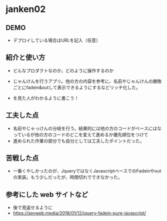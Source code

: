 # janken02

## DEMO

  - デプロイしている場合はURLを記入（任意）

## 紹介と使い方

  - どんなプロダクトなのか，どのように操作するのか
  - じゃんけんを行うアプリ。他の方の内容を参考に、名前やじゃんけんの勝敗ごとにfadein&outして表示できるようにするなどリッチ化した。

  - を見た人がわかるように書こう！

## 工夫した点
  - 名前やじゃっけんの分岐を行う。結果的には他の方のコードがベースにはなっているが他の方のコードのどこを変えて進めるか優先順位をつけて
  - 進められた作業の部分でも自分としては工夫したポイントだった。


## 苦戦した点
  - 一番くやしかったのが、JqueryではなくJavascriptベースでのFadeinやoutの実装。もう少しだったが、時間切れでできなかった。


## 参考にした web サイトなど

  - 後で見返せるように
  - https://spyweb.media/2018/01/12/jquery-fadein-pure-javascript/
